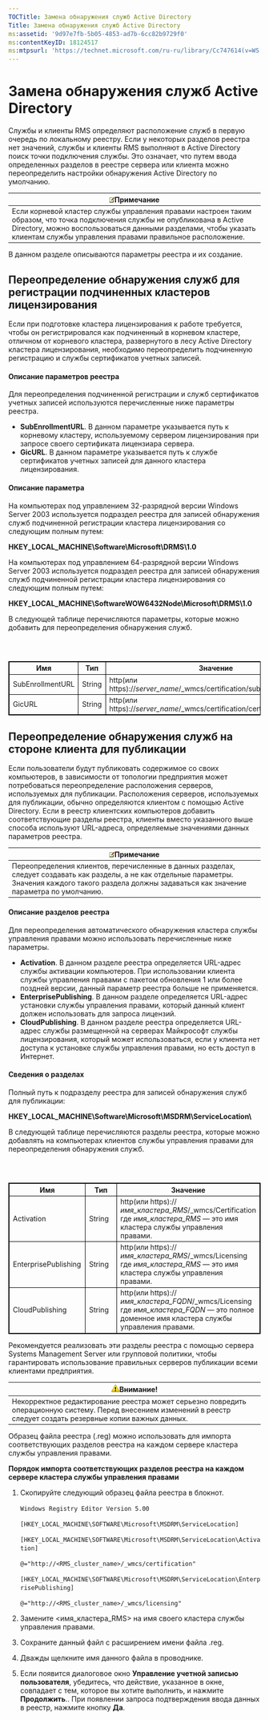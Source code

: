 ```yaml
---
TOCTitle: Замена обнаружения служб Active Directory
Title: Замена обнаружения служб Active Directory
ms:assetid: '9d97e7fb-5b05-4853-ad7b-6cc82b9729f0'
ms:contentKeyID: 18124517
ms:mtpsurl: 'https://technet.microsoft.com/ru-ru/library/Cc747614(v=WS.10)'
---
```


Замена обнаружения служб Active Directory
=========================================

Службы и клиенты RMS определяют расположение служб в первую очередь по локальному реестру. Если у некоторых разделов реестра нет значений, службы и клиенты RMS выполняют в Active Directory поиск точки подключения службы. Это означает, что путем ввода определенных разделов в реестре сервера или клиента можно переопределить настройки обнаружения Active Directory по умолчанию.

| ![](/security-updates/images/Cc747614.note(WS.10).gif)Примечание                                                                                                                                                                                 |
|-------------------------------------------------------------------------------------------------------------------------------------------------------------------------------------------------------------------------------------------------------------|
| Если корневой кластер службы управления правами настроен таким образом, что точка подключения службы не опубликована в Active Directory, можно воспользоваться данными разделами, чтобы указать клиентам службы управления правами правильное расположение. |

В данном разделе описываются параметры реестра и их создание.

Переопределение обнаружения служб для регистрации подчиненных кластеров лицензирования
--------------------------------------------------------------------------------------

Если при подготовке кластера лицензирования к работе требуется, чтобы он регистрировался как подчиненный в корневом кластере, отличном от корневого кластера, развернутого в лесу Active Directory кластера лицензирования, необходимо переопределить подчиненную регистрацию и службы сертификатов учетных записей.

#### Описание параметров реестра

Для переопределения подчиненной регистрации и служб сертификатов учетных записей используются перечисленные ниже параметры реестра.

-   **SubEnrollmentURL**. В данном параметре указывается путь к корневому кластеру, используемому сервером лицензирования при запросе своего сертификата лицензиара сервера.
-   **GicURL**. В данном параметре указывается путь к службе сертификатов учетных записей для данного кластера лицензирования.

#### Описание параметра

На компьютерах под управлением 32-разрядной версии Windows Server 2003 используется подраздел реестра для записей обнаружения служб подчиненной регистрации кластера лицензирования со следующим полным путем:

**HKEY\_LOCAL\_MACHINE\\Software\\Microsoft\\DRMS\\1.0**

На компьютерах под управлением 64-разрядной версии Windows Server 2003 используется подраздел реестра для записей обнаружения служб подчиненной регистрации кластера лицензирования со следующим полным путем:

**HKEY\_LOCAL\_MACHINE\\SoftwareWOW6432Node\\Microsoft\\DRMS\\1.0**

В следующей таблице перечисляются параметры, которые можно добавить для переопределения обнаружения служб.

###  

 
<table style="border:1px solid black;">
<colgroup>
<col width="33%" />
<col width="33%" />
<col width="33%" />
</colgroup>
<thead>
<tr class="header">
<th style="border:1px solid black;" >Имя</th>
<th style="border:1px solid black;" >Тип</th>
<th style="border:1px solid black;" >Значение</th>
</tr>
</thead>
<tbody>
<tr class="odd">
<td style="border:1px solid black;">SubEnrollmentURL</td>
<td style="border:1px solid black;">String</td>
<td style="border:1px solid black;">http(или https)://<em>server_name</em>/_wmcs/certification/subenrollservice.asmx</td>
</tr>
<tr class="even">
<td style="border:1px solid black;">GicURL</td>
<td style="border:1px solid black;">String</td>
<td style="border:1px solid black;">http(или https)://<em>server_name</em>/_wmcs/certification/certification.asmx</td>
</tr>
</tbody>
</table>
  
Переопределение обнаружения служб на стороне клиента для публикации  
-------------------------------------------------------------------
  
Если пользователи будут публиковать содержимое со своих компьютеров, в зависимости от топологии предприятия может потребоваться переопределение расположения серверов, используемых для публикации. Расположения серверов, используемых для публикации, обычно определяются клиентом с помощью Active Directory. Если в реестр клиентских компьютеров добавить соответствующие разделы реестра, клиенты вместо указанного выше способа используют URL-адреса, определяемые значениями данных параметров реестра.
  
| ![](/security-updates/images/Cc747614.note(WS.10).gif)Примечание                                                                                                                                    |  
|----------------------------------------------------------------------------------------------------------------------------------------------------------------------------------------------------------------|  
| Переопределения клиентов, перечисленные в данных разделах, следует создавать как разделы, а не как отдельные параметры. Значения каждого такого раздела должны задаваться как значение параметра по умолчанию. |
  
#### Описание разделов реестра
  
Для переопределения автоматического обнаружения кластера службы управления правами можно использовать перечисленные ниже параметры.
  
-   **Activation**. В данном разделе реестра определяется URL-адрес службы активации компьютеров. При использовании клиента службы управления правами с пакетом обновления 1 или более поздней версии, данный параметр реестра больше не применяется.  
-   **EnterprisePublishing**. В данном разделе определяется URL-адрес установки службы управления правами, который данный клиент должен использовать для запроса лицензий.  
-   **CloudPublishing**. В данном разделе реестра определяется URL-адрес службы размещенной на серверах Майкрософт службы лицензирования, который может использоваться, если у клиента нет доступа к установке службы управления правами, но есть доступ в Интернет.
  
#### Сведения о разделах
  
Полный путь к подразделу реестра для записей обнаружения служб для публикации:
  
**HKEY\_LOCAL\_MACHINE\\Software\\Microsoft\\MSDRM\\ServiceLocation\\**
  
В следующей таблице перечисляются разделы реестра, которые можно добавлять на компьютерах клиентов службы управления правами для переопределения обнаружения служб.
  
###  

 
<table style="border:1px solid black;">
<colgroup>
<col width="33%" />
<col width="33%" />
<col width="33%" />
</colgroup>
<thead>
<tr class="header">
<th style="border:1px solid black;" >Имя</th>
<th style="border:1px solid black;" >Тип</th>
<th style="border:1px solid black;" >Значение</th>
</tr>
</thead>
<tbody>
<tr class="odd">
<td style="border:1px solid black;">Activation</td>
<td style="border:1px solid black;">String</td>
<td style="border:1px solid black;">http(или https)://<em>имя_кластера_RMS</em>/_wmcs/Certification где <em>имя_кластера_RMS</em> — это имя кластера службы управления правами.</td>
</tr>
<tr class="even">
<td style="border:1px solid black;">EnterprisePublishing</td>
<td style="border:1px solid black;">String</td>
<td style="border:1px solid black;">http(или https)://<em>имя_кластера_RMS</em>/_wmcs/Licensing где <em>имя_кластера_RMS</em> — это имя кластера службы управления правами.</td>
</tr>
<tr class="odd">
<td style="border:1px solid black;">CloudPublishing</td>
<td style="border:1px solid black;">String</td>
<td style="border:1px solid black;">http(или https)://<em>имя_кластера_FQDN</em>/_wmcs/Licensing где <em>имя_кластера_FQDN</em> — это полное доменное имя кластера службы управления правами.</td>
</tr>
</tbody>
</table>
  
Рекомендуется реализовать эти разделы реестра с помощью сервера Systems Management Server или групповой политики, чтобы гарантировать использование правильных серверов публикации всеми клиентами предприятия.
  
| ![](/security-updates/images/Cc747614.Caution(WS.10).gif)Внимание!                                                                                        |  
|----------------------------------------------------------------------------------------------------------------------------------------------------------------------|  
| Некорректное редактирование реестра может серьезно повредить операционную систему. Перед внесением изменений в реестр следует создать резервные копии важных данных. |
  
Образец файла реестра (.reg) можно использовать для импорта соответствующих разделов реестра на каждом сервере кластера службы управления правами.
  
**Порядок импорта соответствующих разделов реестра на каждом сервере кластера службы управления правами**  
1.  Скопируйте следующий образец файла реестра в блокнот.
  
    `Windows Registry Editor Version 5.00`
  
    `[HKEY_LOCAL_MACHINE\SOFTWARE\Microsoft\MSDRM\ServiceLocation]`
  
    `[HKEY_LOCAL_MACHINE\SOFTWARE\Microsoft\MSDRM\ServiceLocation\Activation]`
  
    `@="http://<RMS_cluster_name>/_wmcs/certification"`
  
    `[HKEY_LOCAL_MACHINE\SOFTWARE\Microsoft\MSDRM\ServiceLocation\EnterprisePublishing]`
  
    `@="http://<RMS_cluster_name>/_wmcs/licensing"`
  
2.  Замените &lt;имя\_кластера\_RMS&gt; на имя своего кластера службы управления правами.
  
3.  Сохраните данный файл с расширением имени файла .reg.
  
4.  Дважды щелкните имя данного файла в проводнике.
  
5.  Если появится диалоговое окно **Управление учетной записью пользователя**, убедитесь, что действие, указанное в окне, совпадает с тем, которое вы хотите выполнить, и нажмите **Продолжить**.. При появлении запроса подтверждения ввода данных в реестр, нажмите кнопку **Да**.
